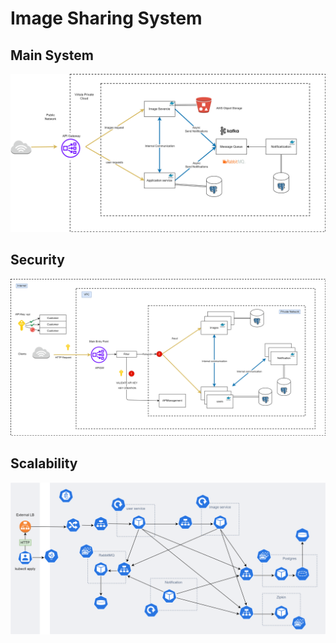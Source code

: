 # Image Sharing System

## Main System

![Pezesha](./Main.png)

## Security

![Pezesha](./Security.png)

## Scalability

![Pezesha](./k8s.png)
